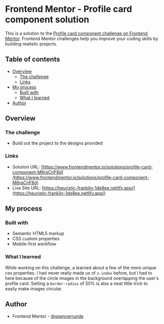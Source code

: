 # Frontend Mentor - Profile card component solution

This is a solution to the [Profile card component challenge on Frontend Mentor](https://www.frontendmentor.io/challenges/profile-card-component-cfArpWshJ). Frontend Mentor challenges help you improve your coding skills by building realistic projects. 

## Table of contents

- [Overview](#overview)
  - [The challenge](#the-challenge)
  - [Links](#links)
- [My process](#my-process)
  - [Built with](#built-with)
  - [What I learned](#what-i-learned)
- [Author](#author)

## Overview

### The challenge

- Build out the project to the designs provided

### Links

- Solution URL: [https://www.frontendmentor.io/solutions/profile-card-component-M6rqCnF8d](https://www.frontendmentor.io/solutions/profile-card-component-M6rqCnF8d)
- Live Site URL: [https://heuristic-franklin-1de8ee.netlify.app/](https://heuristic-franklin-1de8ee.netlify.app/)

## My process

### Built with

- Semantic HTML5 markup
- CSS custom properties
- Mobile-first workflow

### What I learned

While working on this challenge, a learned about a few of the more unique css properties. I had never really made us of ```z-index``` before, but I had to here because of the circle images in the background overlapping the user's profile card. Setting a ``` border-radius ``` of 50% is also a neat little trick to easily make images circular.

## Author

- Frontend Mentor - [@spencerrunde](https://www.frontendmentor.io/profile/spencerrunde)
